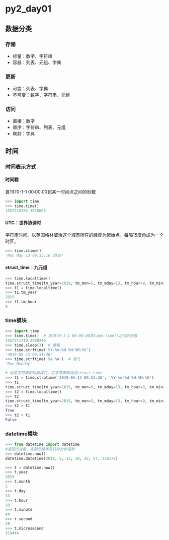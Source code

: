# py2_day01

## 数据分类

### 存储

- 标量：数字、字符串
- 容器：列表、元组、字典

### 更新

- 可变：列表、字典
- 不可变：数字、字符串、元组

### 访问

- 直接：数字
- 顺序：字符串、列表、元组
- 映射：字典

## 时间

### 时间表示方式

#### 时间戳

自1970-1-1 00:00:00到某一时间点之间的秒数

```python
>>> import time
>>> time.time()
1557710785.3078065
```

#### UTC：世界协调时

字符串时间。以英国格林威治这个城市所在的经度为起始点，每隔15度角成为一个时区。

```python
>>> time.ctime()
'Mon May 13 09:33:16 2019'
```

#### struct_time：九元组

```python
>>> time.localtime()
time.struct_time(tm_year=2019, tm_mon=5, tm_mday=13, tm_hour=9, tm_min=34, tm_sec=11, tm_wday=0, tm_yday=133, tm_isdst=0)
>>> t1 = time.localtime()
>>> t1.tm_year
2019
>>> t1.tm_hour
9
```

### time模块

```python
>>> import time
>>> time.time()  # 自1970-1-1 00:00:00到time.time()之间的秒数
1557711710.3989246
>>> time.sleep(3)  # 睡眠
>>> time.strftime('%Y-%m-%d %H:%M:%S')
'2019-05-13 09:51:36'
>>> time.strftime('%a %A')  # 周几
'Mon Monday'

# 给定字符串和时间样式，将字符串转换成struct_time
>>> t1 = time.strptime('2019-05-13 09:51:36', '%Y-%m-%d %H:%M:%S')
>>> t1
time.struct_time(tm_year=2019, tm_mon=5, tm_mday=13, tm_hour=9, tm_min=51, tm_sec=36, tm_wday=0, tm_yday=133, tm_isdst=-1)
>>> t2 = time.localtime()
>>> t2
time.struct_time(tm_year=2019, tm_mon=5, tm_mday=13, tm_hour=9, tm_min=56, tm_sec=58, tm_wday=0, tm_yday=133, tm_isdst=0)
>>> t2 > t1
True
>>> t2 < t1
False
```

### datetime模块

```python
>>> from datetime import datetime
#返回的对象，各部分是年月日时分秒毫秒
>>> datetime.now()
datetime.datetime(2019, 5, 13, 10, 43, 57, 336172)

>>> t = datetime.now()
>>> t.year
2019
>>> t.month
5
>>> t.day
13
>>> t.hour
10
>>> t.minute
44
>>> t.second
39
>>> t.microsecond
319444

```











